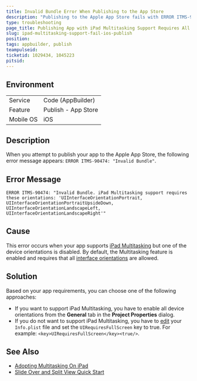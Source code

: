 ```yaml
---
title: Invalid Bundle Error When Publishing to the App Store
description: "Publishing to the Apple App Store fails with ERROR ITMS-90474: Invalid Bundle. iPad Multitasking support requires these orientations."
type: troubleshooting
page_title: Publishing App with iPad Multitasking Support Requires All Device Orientations to Be Enabled
slug: ipad-multitasking-support-fail-ios-publish
position:
tags: appbuilder, publish
teampulseid:
ticketid: 1029434, 1045223
pitsid:
---
```


## Environment
<table>
  <tr>
    <td>Service</td>
    <td>Code (AppBuilder)</td>	
  </tr>
  <tr>
    <td>Feature</td>
    <td>Publish - App Store</td>	
  </tr>
  <tr>
    <td>Mobile OS</td>
    <td>iOS</td>	
  </tr>
</table>

## Description
When you attempt to publish your app to the Apple App Store, the following error message appears: `ERROR ITMS-90474: "Invalid Bundle"`.

## Error Message
`ERROR ITMS-90474: "Invalid Bundle. iPad Multitasking support requires these orientations: 'UIInterfaceOrientationPortrait, UIInterfaceOrientationPortraitUpsideDown, UIInterfaceOrientationLandscapeLeft, UIInterfaceOrientationLandscapeRight'"`

## Cause
This error occurs when your app supports [iPad Multitasking](https://support.apple.com/bg-bg/HT202070) but one of the device orientations is disabled. By default, the Multitasking feature is enabled and requires that all [interface orientations](https://developer.apple.com/library/ios/documentation/General/Reference/InfoPlistKeyReference/Articles/iPhoneOSKeys.html#//apple_ref/doc/uid/TP40009252-SW10) are allowed. 

## Solution
Based on your app requirements, you can choose one of the following approaches:

* If you want to support iPad Multitasking, you have to enable all device orientations from the **General** tab in the **Project Properties** dialog.
* If you do not want to support iPad Multitasking, you have to [edit](http://docs.telerik.com/platform/appbuilder/cordova/configuring-your-app/edit-configuration) your `Info.plist` file and set the `UIRequiresFullScreen` key to true. For example: `<key>UIRequiresFullScreen</key><true/>`.

## See Also
* [Adopting Multitasking On iPad](https://developer.apple.com/library/ios/documentation/WindowsViews/Conceptual/AdoptingMultitaskingOniPad/)
* [Slide Over and Split View Quick Start](https://developer.apple.com/library/ios/documentation/WindowsViews/Conceptual/AdoptingMultitaskingOniPad/QuickStartForSlideOverAndSplitView.html)

